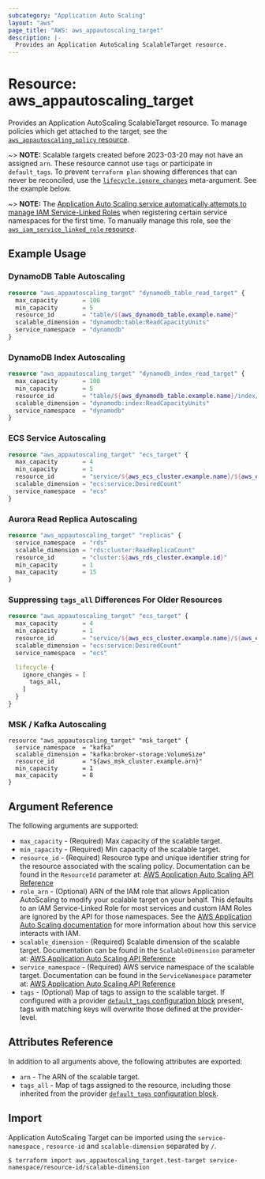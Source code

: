 ```yaml
---
subcategory: "Application Auto Scaling"
layout: "aws"
page_title: "AWS: aws_appautoscaling_target"
description: |-
  Provides an Application AutoScaling ScalableTarget resource.
---
```


# Resource: aws_appautoscaling_target

Provides an Application AutoScaling ScalableTarget resource. To manage policies which get attached to the target, see the [`aws_appautoscaling_policy` resource](/docs/providers/aws/r/appautoscaling_policy.html).

~> **NOTE:** Scalable targets created before 2023-03-20 may not have an assigned `arn`. These resource cannot use `tags` or participate in `default_tags`. To prevent `terraform plan` showing differences that can never be reconciled, use the [`lifecycle.ignore_changes`](https://developer.hashicorp.com/terraform/language/meta-arguments/lifecycle#ignore_changes) meta-argument. See the example below.

~> **NOTE:** The [Application Auto Scaling service automatically attempts to manage IAM Service-Linked Roles](https://docs.aws.amazon.com/autoscaling/application/userguide/security_iam_service-with-iam.html#security_iam_service-with-iam-roles) when registering certain service namespaces for the first time. To manually manage this role, see the [`aws_iam_service_linked_role` resource](/docs/providers/aws/r/iam_service_linked_role.html).

## Example Usage

### DynamoDB Table Autoscaling

```terraform
resource "aws_appautoscaling_target" "dynamodb_table_read_target" {
  max_capacity       = 100
  min_capacity       = 5
  resource_id        = "table/${aws_dynamodb_table.example.name}"
  scalable_dimension = "dynamodb:table:ReadCapacityUnits"
  service_namespace  = "dynamodb"
}
```

### DynamoDB Index Autoscaling

```terraform
resource "aws_appautoscaling_target" "dynamodb_index_read_target" {
  max_capacity       = 100
  min_capacity       = 5
  resource_id        = "table/${aws_dynamodb_table.example.name}/index/${var.index_name}"
  scalable_dimension = "dynamodb:index:ReadCapacityUnits"
  service_namespace  = "dynamodb"
}
```

### ECS Service Autoscaling

```terraform
resource "aws_appautoscaling_target" "ecs_target" {
  max_capacity       = 4
  min_capacity       = 1
  resource_id        = "service/${aws_ecs_cluster.example.name}/${aws_ecs_service.example.name}"
  scalable_dimension = "ecs:service:DesiredCount"
  service_namespace  = "ecs"
}
```

### Aurora Read Replica Autoscaling

```terraform
resource "aws_appautoscaling_target" "replicas" {
  service_namespace  = "rds"
  scalable_dimension = "rds:cluster:ReadReplicaCount"
  resource_id        = "cluster:${aws_rds_cluster.example.id}"
  min_capacity       = 1
  max_capacity       = 15
}
```

### Suppressing `tags_all` Differences For Older Resources

```terraform
resource "aws_appautoscaling_target" "ecs_target" {
  max_capacity       = 4
  min_capacity       = 1
  resource_id        = "service/${aws_ecs_cluster.example.name}/${aws_ecs_service.example.name}"
  scalable_dimension = "ecs:service:DesiredCount"
  service_namespace  = "ecs"

  lifecycle {
    ignore_changes = [
      tags_all,
    ]
  }
}
```

### MSK / Kafka Autoscaling

```hcl
resource "aws_appautoscaling_target" "msk_target" {
  service_namespace  = "kafka"
  scalable_dimension = "kafka:broker-storage:VolumeSize"
  resource_id        = "${aws_msk_cluster.example.arn}"
  min_capacity       = 1
  max_capacity       = 8
}
```

## Argument Reference

The following arguments are supported:

* `max_capacity` - (Required) Max capacity of the scalable target.
* `min_capacity` - (Required) Min capacity of the scalable target.
* `resource_id` - (Required) Resource type and unique identifier string for the resource associated with the scaling policy. Documentation can be found in the `ResourceId` parameter at: [AWS Application Auto Scaling API Reference](https://docs.aws.amazon.com/autoscaling/application/APIReference/API_RegisterScalableTarget.html#API_RegisterScalableTarget_RequestParameters)
* `role_arn` - (Optional) ARN of the IAM role that allows Application AutoScaling to modify your scalable target on your behalf. This defaults to an IAM Service-Linked Role for most services and custom IAM Roles are ignored by the API for those namespaces. See the [AWS Application Auto Scaling documentation](https://docs.aws.amazon.com/autoscaling/application/userguide/security_iam_service-with-iam.html#security_iam_service-with-iam-roles) for more information about how this service interacts with IAM.
* `scalable_dimension` - (Required) Scalable dimension of the scalable target. Documentation can be found in the `ScalableDimension` parameter at: [AWS Application Auto Scaling API Reference](https://docs.aws.amazon.com/autoscaling/application/APIReference/API_RegisterScalableTarget.html#API_RegisterScalableTarget_RequestParameters)
* `service_namespace` - (Required) AWS service namespace of the scalable target. Documentation can be found in the `ServiceNamespace` parameter at: [AWS Application Auto Scaling API Reference](https://docs.aws.amazon.com/autoscaling/application/APIReference/API_RegisterScalableTarget.html#API_RegisterScalableTarget_RequestParameters)
* `tags` - (Optional) Map of tags to assign to the scalable target. If configured with a provider [`default_tags` configuration block](https://registry.terraform.io/providers/hashicorp/aws/latest/docs#default_tags-configuration-block) present, tags with matching keys will overwrite those defined at the provider-level.

## Attributes Reference

In addition to all arguments above, the following attributes are exported:

* `arn` - The ARN of the scalable target.
* `tags_all` - Map of tags assigned to the resource, including those inherited from the provider [`default_tags` configuration block](https://registry.terraform.io/providers/hashicorp/aws/latest/docs#default_tags-configuration-block).

## Import

Application AutoScaling Target can be imported using the `service-namespace` , `resource-id` and `scalable-dimension` separated by `/`.

```
$ terraform import aws_appautoscaling_target.test-target service-namespace/resource-id/scalable-dimension
```

